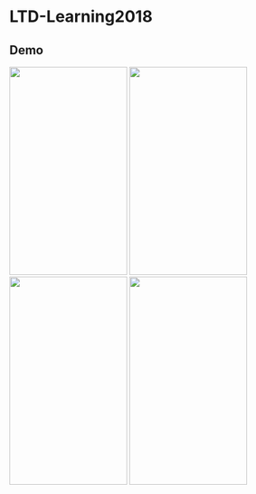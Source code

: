 # LTD-Learning2018
## Demo
<img src="https://media.giphy.com/media/ADZfuCz4ENF0SV6KTJ/giphy.gif" width="208" height="368" /> <img 
src="https://media.giphy.com/media/RNpFWEURbQpubluF97/giphy.gif" width="208" height="368" /> <img 
src="https://media.giphy.com/media/ADZfuCz4ENF0SV6KTJ/giphy.gif" width="208" height="368" /> <img 
src="https://media.giphy.com/media/ADZfuCz4ENF0SV6KTJ/giphy.gif" width="208" height="368" />




